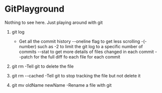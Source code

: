 # GitPlayground
Nothing to see here. Just playing around with git

1. git log 
   - Get all the commit history 
   --oneline flag to get less scrolling
   -(-number) such as -2 to limit the git log to a specific number of commits
   --stat to get more details of files changed in each commit
   --patch for the full diff fo each file for each commit
   
2. git rm <a fully qualified filename>
    -Tell git to delete the file

3. git rm --cached <a fully qualified filename>
    -Tell git to stop tracking the file but not delete it

4. git mv oldName newName
    -Rename a file with git      
